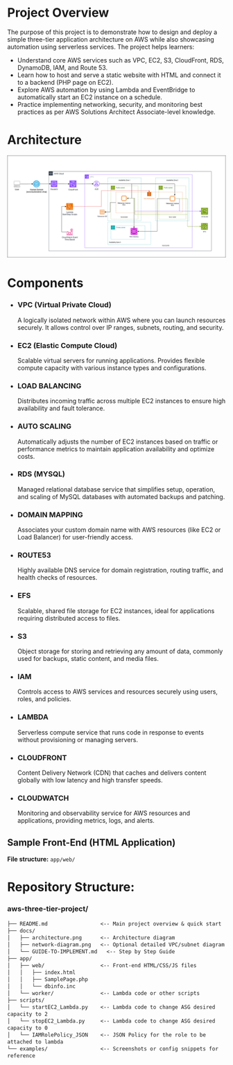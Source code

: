 # Project Overview 

The purpose of this project is to demonstrate how to design and deploy a simple three-tier application architecture on AWS while also showcasing automation using serverless services. The project helps learners:
- Understand core AWS services such as VPC, EC2, S3, CloudFront, RDS, DynamoDB, IAM, and Route 53.
- Learn how to host and serve a static website with HTML and connect it to a backend (PHP page on EC2).
- Explore AWS automation by using Lambda and EventBridge to automatically start an EC2 instance on a schedule.
- Practice implementing networking, security, and monitoring best practices as per AWS Solutions Architect Associate-level knowledge.

# Architecture
![architecture](https://github.com/SubraiSambary/AWS_Projects/blob/main/aws-three-tier-project/docs/three-tier-architecture.png)

# Components 
- ### VPC (Virtual Private Cloud)
  A logically isolated network within AWS where you can launch resources securely. It allows control over IP ranges, subnets, routing, and security.
- ### EC2 (Elastic Compute Cloud)
  Scalable virtual servers for running applications. Provides flexible compute capacity with various instance types and configurations.
- ### LOAD BALANCING
  Distributes incoming traffic across multiple EC2 instances to ensure high availability and fault tolerance.
- ### AUTO SCALING
  Automatically adjusts the number of EC2 instances based on traffic or performance metrics to maintain application availability and optimize costs.
- ### RDS (MYSQL)
  Managed relational database service that simplifies setup, operation, and scaling of MySQL databases with automated backups and patching.
- ### DOMAIN MAPPING
  Associates your custom domain name with AWS resources (like EC2 or Load Balancer) for user-friendly access.
- ### ROUTE53
  Highly available DNS service for domain registration, routing traffic, and health checks of resources.
- ### EFS
  Scalable, shared file storage for EC2 instances, ideal for applications requiring distributed access to files.
- ### S3
  Object storage for storing and retrieving any amount of data, commonly used for backups, static content, and media files.
- ### IAM
  Controls access to AWS services and resources securely using users, roles, and policies.
- ### LAMBDA
  Serverless compute service that runs code in response to events without provisioning or managing servers.
- ### CLOUDFRONT
  Content Delivery Network (CDN) that caches and delivers content globally with low latency and high transfer speeds.
- ### CLOUDWATCH
  Monitoring and observability service for AWS resources and applications, providing metrics, logs, and alerts.


## Sample Front-End (HTML Application)

**File structure:** `app/web/`


# Repository Structure:

### aws-three-tier-project/
```
├── README.md                 <-- Main project overview & quick start
├── docs/
│   ├── architecture.png      <-- Architecture diagram
│   ├── network-diagram.png   <-- Optional detailed VPC/subnet diagram
│   └── GUIDE-TO-IMPLEMENT.md   <-- Step by Step Guide
├── app/
│   ├── web/                  <-- Front-end HTML/CSS/JS files
│   │   ├── index.html
│   │   ├── SamplePage.php
│   │   └── dbinfo.inc
│   └── worker/               <-- Lambda code or other scripts
├── scripts/
│   └── startEC2_Lambda.py    <-- Lambda code to change ASG desired capacity to 2
│   └── stopEC2_Lambda.py     <-- Lambda code to change ASG desired capacity to 0
│   └── IAMRolePolicy_JSON    <-- JSON Policy for the role to be attached to lambda
└── examples/                 <-- Screenshots or config snippets for reference
```

